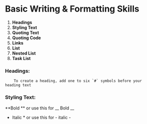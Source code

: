 # Basic Writing & Formatting Skills

1. **Headings**
2. **Styling Text**
3. **Quoting Text**
4. **Quoting Code**
5. **Links**
6. **List**
7. **Nested List**
8. **Task List**

### Headings:
        To create a heading, add one to six `#` symbols before your heading text
        
### Styling Text:
        
  **Bold ** or use this for __ Bold __
 * Italic * or use this for - italic -
